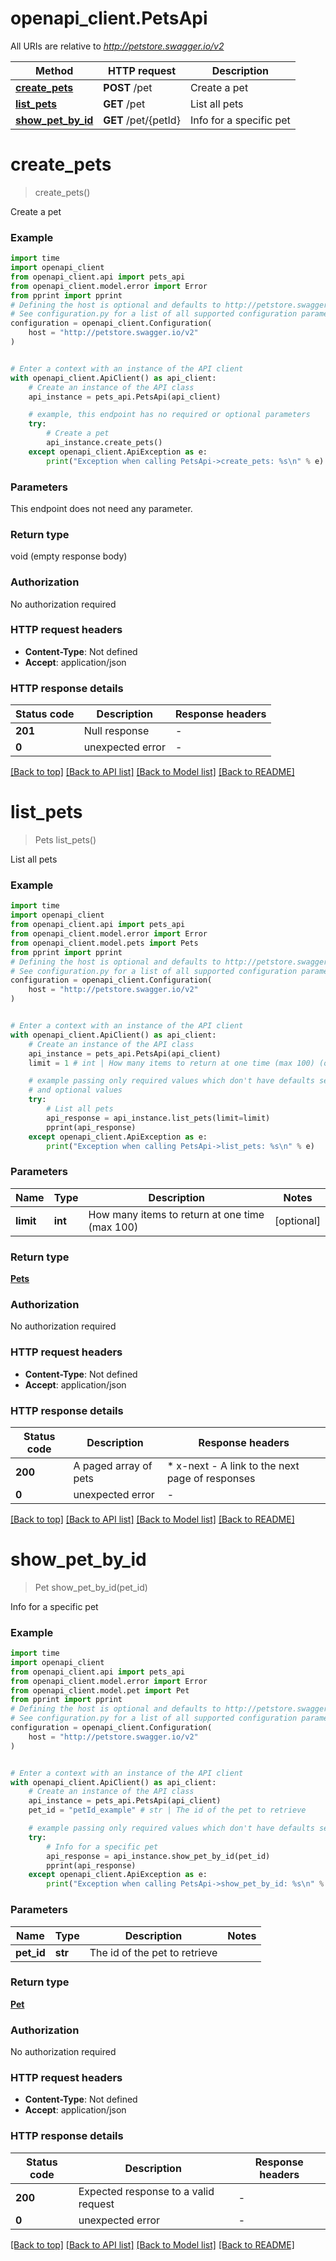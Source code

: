 # openapi_client.PetsApi

All URIs are relative to *http://petstore.swagger.io/v2*

Method | HTTP request | Description
------------- | ------------- | -------------
[**create_pets**](PetsApi.md#create_pets) | **POST** /pet | Create a pet
[**list_pets**](PetsApi.md#list_pets) | **GET** /pet | List all pets
[**show_pet_by_id**](PetsApi.md#show_pet_by_id) | **GET** /pet/{petId} | Info for a specific pet


# **create_pets**
> create_pets()

Create a pet

### Example


```python
import time
import openapi_client
from openapi_client.api import pets_api
from openapi_client.model.error import Error
from pprint import pprint
# Defining the host is optional and defaults to http://petstore.swagger.io/v2
# See configuration.py for a list of all supported configuration parameters.
configuration = openapi_client.Configuration(
    host = "http://petstore.swagger.io/v2"
)


# Enter a context with an instance of the API client
with openapi_client.ApiClient() as api_client:
    # Create an instance of the API class
    api_instance = pets_api.PetsApi(api_client)

    # example, this endpoint has no required or optional parameters
    try:
        # Create a pet
        api_instance.create_pets()
    except openapi_client.ApiException as e:
        print("Exception when calling PetsApi->create_pets: %s\n" % e)
```


### Parameters
This endpoint does not need any parameter.

### Return type

void (empty response body)

### Authorization

No authorization required

### HTTP request headers

 - **Content-Type**: Not defined
 - **Accept**: application/json


### HTTP response details

| Status code | Description | Response headers |
|-------------|-------------|------------------|
**201** | Null response |  -  |
**0** | unexpected error |  -  |

[[Back to top]](#) [[Back to API list]](../README.md#documentation-for-api-endpoints) [[Back to Model list]](../README.md#documentation-for-models) [[Back to README]](../README.md)

# **list_pets**
> Pets list_pets()

List all pets

### Example


```python
import time
import openapi_client
from openapi_client.api import pets_api
from openapi_client.model.error import Error
from openapi_client.model.pets import Pets
from pprint import pprint
# Defining the host is optional and defaults to http://petstore.swagger.io/v2
# See configuration.py for a list of all supported configuration parameters.
configuration = openapi_client.Configuration(
    host = "http://petstore.swagger.io/v2"
)


# Enter a context with an instance of the API client
with openapi_client.ApiClient() as api_client:
    # Create an instance of the API class
    api_instance = pets_api.PetsApi(api_client)
    limit = 1 # int | How many items to return at one time (max 100) (optional)

    # example passing only required values which don't have defaults set
    # and optional values
    try:
        # List all pets
        api_response = api_instance.list_pets(limit=limit)
        pprint(api_response)
    except openapi_client.ApiException as e:
        print("Exception when calling PetsApi->list_pets: %s\n" % e)
```


### Parameters

Name | Type | Description  | Notes
------------- | ------------- | ------------- | -------------
 **limit** | **int**| How many items to return at one time (max 100) | [optional]

### Return type

[**Pets**](Pets.md)

### Authorization

No authorization required

### HTTP request headers

 - **Content-Type**: Not defined
 - **Accept**: application/json


### HTTP response details

| Status code | Description | Response headers |
|-------------|-------------|------------------|
**200** | A paged array of pets |  * x-next - A link to the next page of responses <br>  |
**0** | unexpected error |  -  |

[[Back to top]](#) [[Back to API list]](../README.md#documentation-for-api-endpoints) [[Back to Model list]](../README.md#documentation-for-models) [[Back to README]](../README.md)

# **show_pet_by_id**
> Pet show_pet_by_id(pet_id)

Info for a specific pet

### Example


```python
import time
import openapi_client
from openapi_client.api import pets_api
from openapi_client.model.error import Error
from openapi_client.model.pet import Pet
from pprint import pprint
# Defining the host is optional and defaults to http://petstore.swagger.io/v2
# See configuration.py for a list of all supported configuration parameters.
configuration = openapi_client.Configuration(
    host = "http://petstore.swagger.io/v2"
)


# Enter a context with an instance of the API client
with openapi_client.ApiClient() as api_client:
    # Create an instance of the API class
    api_instance = pets_api.PetsApi(api_client)
    pet_id = "petId_example" # str | The id of the pet to retrieve

    # example passing only required values which don't have defaults set
    try:
        # Info for a specific pet
        api_response = api_instance.show_pet_by_id(pet_id)
        pprint(api_response)
    except openapi_client.ApiException as e:
        print("Exception when calling PetsApi->show_pet_by_id: %s\n" % e)
```


### Parameters

Name | Type | Description  | Notes
------------- | ------------- | ------------- | -------------
 **pet_id** | **str**| The id of the pet to retrieve |

### Return type

[**Pet**](Pet.md)

### Authorization

No authorization required

### HTTP request headers

 - **Content-Type**: Not defined
 - **Accept**: application/json


### HTTP response details

| Status code | Description | Response headers |
|-------------|-------------|------------------|
**200** | Expected response to a valid request |  -  |
**0** | unexpected error |  -  |

[[Back to top]](#) [[Back to API list]](../README.md#documentation-for-api-endpoints) [[Back to Model list]](../README.md#documentation-for-models) [[Back to README]](../README.md)

